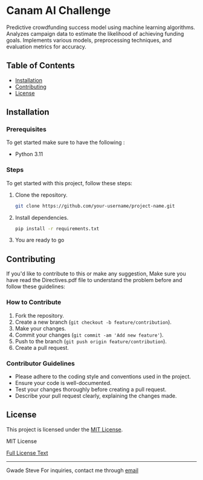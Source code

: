 # Canam AI Challenge

Predictive crowdfunding success model using machine learning algorithms. Analyzes campaign data to estimate the likelihood of achieving funding goals. Implements various models, preprocessing techniques, and evaluation metrics for accuracy.


## Table of Contents

- [Installation](#installation)
- [Contributing](#contributing)
- [License](#license)


## Installation

### Prerequisites

To get started make sure to have the following :

- Python 3.11

### Steps

To get started with this project, follow these steps:

1. Clone the repository.
   ```bash
   git clone https://github.com/your-username/project-name.git
   ```
2. Install dependencies.
   ```bash
   pip install -r requirements.txt
   ```
3. You are ready to go


## Contributing 

If you'd like to contribute to this or make any suggestion, Make sure you have read the Directives.pdf file to understand the problem before and follow these guidelines:

### How to Contribute

1. Fork the repository.
2. Create a new branch (`git checkout -b feature/contribution`).
3. Make your changes.
4. Commit your changes (`git commit -am 'Add new feature'`).
5. Push to the branch (`git push origin feature/contribution`).
6. Create a pull request.

### Contributor Guidelines

- Please adhere to the coding style and conventions used in the project.
- Ensure your code is well-documented.
- Test your changes thoroughly before creating a pull request.
- Describe your pull request clearly, explaining the changes made.


## License

This project is licensed under the [MIT License](https://opensource.org/licenses/MIT).

MIT License

[Full License Text](https://raw.githubusercontent.com/github/choosealicense.com/main/licenses/mit.txt)

---

Gwade Steve
For inquiries, contact me through [email](gwadesteve12@gmail.com)
